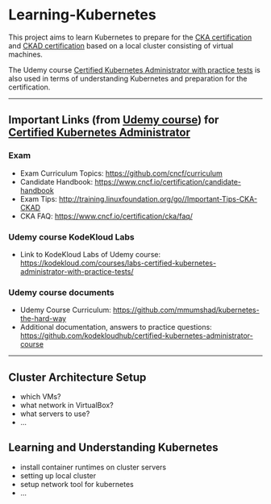 # Learning-Kubernetes
This project aims to learn Kubernetes to prepare for the [CKA certification](https://www.cncf.io/certification/cka/) and [CKAD certification](https://www.cncf.io/certification/ckad/) based on a local cluster consisting of virtual machines. 

The Udemy course [Certified Kubernetes Administrator with practice tests](https://www.udemy.com/course/certified-kubernetes-administrator-with-practice-tests/) is also used in terms of understanding Kubernetes and preparation for the certification.

---
## Important Links (from [Udemy course](https://www.udemy.com/course/certified-kubernetes-administrator-with-practice-tests/)) for [Certified Kubernetes Administrator](https://www.cncf.io/certification/cka/)

### Exam
- Exam Curriculum Topics: https://github.com/cncf/curriculum
- Candidate Handbook: https://www.cncf.io/certification/candidate-handbook
- Exam Tips: http://training.linuxfoundation.org/go//Important-Tips-CKA-CKAD
- CKA FAQ: https://www.cncf.io/certification/cka/faq/

### Udemy course KodeKloud Labs
- Link to KodeKloud Labs of Udemy course: https://kodekloud.com/courses/labs-certified-kubernetes-administrator-with-practice-tests/

### Udemy course documents
- Udemy Course Curriculum: https://github.com/mmumshad/kubernetes-the-hard-way
- Additional documentation, answers to practice questions: https://github.com/kodekloudhub/certified-kubernetes-administrator-course

---
## Cluster Architecture Setup

- which VMs?
- what network in VirtualBox?
- what servers to use?
- ...

## Learning and Understanding Kubernetes

- install container runtimes on cluster servers
- setting up local cluster
- setup network tool for kubernetes
- ...


